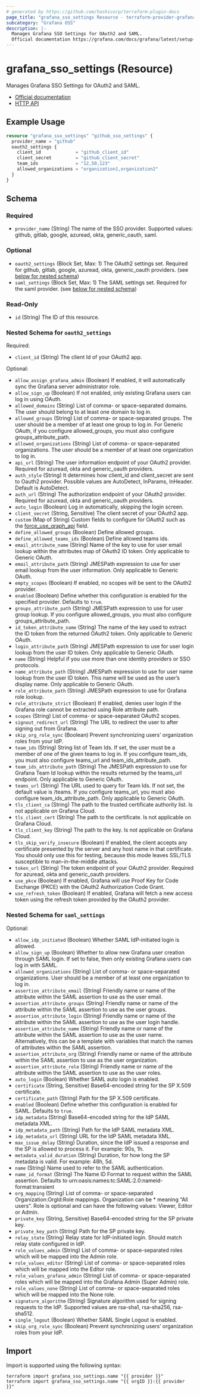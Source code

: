 ```yaml
---
# generated by https://github.com/hashicorp/terraform-plugin-docs
page_title: "grafana_sso_settings Resource - terraform-provider-grafana"
subcategory: "Grafana OSS"
description: |-
  Manages Grafana SSO Settings for OAuth2 and SAML.
  Official documentation https://grafana.com/docs/grafana/latest/setup-grafana/configure-security/configure-authentication/HTTP API https://grafana.com/docs/grafana/latest/developers/http_api/sso-settings/
---
```


# grafana_sso_settings (Resource)

Manages Grafana SSO Settings for OAuth2 and SAML.

* [Official documentation](https://grafana.com/docs/grafana/latest/setup-grafana/configure-security/configure-authentication/)
* [HTTP API](https://grafana.com/docs/grafana/latest/developers/http_api/sso-settings/)

## Example Usage

```terraform
resource "grafana_sso_settings" "github_sso_settings" {
  provider_name = "github"
  oauth2_settings {
    client_id             = "github_client_id"
    client_secret         = "github_client_secret"
    team_ids              = "12,50,123"
    allowed_organizations = "organization1,organization2"
  }
}
```

<!-- schema generated by tfplugindocs -->
## Schema

### Required

- `provider_name` (String) The name of the SSO provider. Supported values: github, gitlab, google, azuread, okta, generic_oauth, saml.

### Optional

- `oauth2_settings` (Block Set, Max: 1) The OAuth2 settings set. Required for github, gitlab, google, azuread, okta, generic_oauth providers. (see [below for nested schema](#nestedblock--oauth2_settings))
- `saml_settings` (Block Set, Max: 1) The SAML settings set. Required for the saml provider. (see [below for nested schema](#nestedblock--saml_settings))

### Read-Only

- `id` (String) The ID of this resource.

<a id="nestedblock--oauth2_settings"></a>
### Nested Schema for `oauth2_settings`

Required:

- `client_id` (String) The client Id of your OAuth2 app.

Optional:

- `allow_assign_grafana_admin` (Boolean) If enabled, it will automatically sync the Grafana server administrator role.
- `allow_sign_up` (Boolean) If not enabled, only existing Grafana users can log in using OAuth.
- `allowed_domains` (String) List of comma- or space-separated domains. The user should belong to at least one domain to log in.
- `allowed_groups` (String) List of comma- or space-separated groups. The user should be a member of at least one group to log in. For Generic OAuth, if you configure allowed_groups, you must also configure groups_attribute_path.
- `allowed_organizations` (String) List of comma- or space-separated organizations. The user should be a member of at least one organization to log in.
- `api_url` (String) The user information endpoint of your OAuth2 provider. Required for azuread, okta and generic_oauth providers.
- `auth_style` (String) It determines how client_id and client_secret are sent to Oauth2 provider. Possible values are AutoDetect, InParams, InHeader. Default is AutoDetect.
- `auth_url` (String) The authorization endpoint of your OAuth2 provider. Required for azuread, okta and generic_oauth providers.
- `auto_login` (Boolean) Log in automatically, skipping the login screen.
- `client_secret` (String, Sensitive) The client secret of your OAuth2 app.
- `custom` (Map of String) Custom fields to configure for OAuth2 such as the [force_use_graph_api](https://grafana.com/docs/grafana/latest/setup-grafana/configure-security/configure-authentication/azuread/#force-fetching-groups-from-microsoft-graph-api) field.
- `define_allowed_groups` (Boolean) Define allowed groups.
- `define_allowed_teams_ids` (Boolean) Define allowed teams ids.
- `email_attribute_name` (String) Name of the key to use for user email lookup within the attributes map of OAuth2 ID token. Only applicable to Generic OAuth.
- `email_attribute_path` (String) JMESPath expression to use for user email lookup from the user information. Only applicable to Generic OAuth.
- `empty_scopes` (Boolean) If enabled, no scopes will be sent to the OAuth2 provider.
- `enabled` (Boolean) Define whether this configuration is enabled for the specified provider. Defaults to `true`.
- `groups_attribute_path` (String) JMESPath expression to use for user group lookup. If you configure allowed_groups, you must also configure groups_attribute_path.
- `id_token_attribute_name` (String) The name of the key used to extract the ID token from the returned OAuth2 token. Only applicable to Generic OAuth.
- `login_attribute_path` (String) JMESPath expression to use for user login lookup from the user ID token. Only applicable to Generic OAuth.
- `name` (String) Helpful if you use more than one identity providers or SSO protocols.
- `name_attribute_path` (String) JMESPath expression to use for user name lookup from the user ID token. This name will be used as the user’s display name. Only applicable to Generic OAuth.
- `role_attribute_path` (String) JMESPath expression to use for Grafana role lookup.
- `role_attribute_strict` (Boolean) If enabled, denies user login if the Grafana role cannot be extracted using Role attribute path.
- `scopes` (String) List of comma- or space-separated OAuth2 scopes.
- `signout_redirect_url` (String) The URL to redirect the user to after signing out from Grafana.
- `skip_org_role_sync` (Boolean) Prevent synchronizing users’ organization roles from your IdP.
- `team_ids` (String) String list of Team Ids. If set, the user must be a member of one of the given teams to log in. If you configure team_ids, you must also configure teams_url and team_ids_attribute_path.
- `team_ids_attribute_path` (String) The JMESPath expression to use for Grafana Team Id lookup within the results returned by the teams_url endpoint. Only applicable to Generic OAuth.
- `teams_url` (String) The URL used to query for Team Ids. If not set, the default value is /teams. If you configure teams_url, you must also configure team_ids_attribute_path. Only applicable to Generic OAuth.
- `tls_client_ca` (String) The path to the trusted certificate authority list. Is not applicable on Grafana Cloud.
- `tls_client_cert` (String) The path to the certificate. Is not applicable on Grafana Cloud.
- `tls_client_key` (String) The path to the key. Is not applicable on Grafana Cloud.
- `tls_skip_verify_insecure` (Boolean) If enabled, the client accepts any certificate presented by the server and any host name in that certificate. You should only use this for testing, because this mode leaves SSL/TLS susceptible to man-in-the-middle attacks.
- `token_url` (String) The token endpoint of your OAuth2 provider. Required for azuread, okta and generic_oauth providers.
- `use_pkce` (Boolean) If enabled, Grafana will use Proof Key for Code Exchange (PKCE) with the OAuth2 Authorization Code Grant.
- `use_refresh_token` (Boolean) If enabled, Grafana will fetch a new access token using the refresh token provided by the OAuth2 provider.


<a id="nestedblock--saml_settings"></a>
### Nested Schema for `saml_settings`

Optional:

- `allow_idp_initiated` (Boolean) Whether SAML IdP-initiated login is allowed.
- `allow_sign_up` (Boolean) Whether to allow new Grafana user creation through SAML login. If set to false, then only existing Grafana users can log in with SAML.
- `allowed_organizations` (String) List of comma- or space-separated organizations. User should be a member of at least one organization to log in.
- `assertion_attribute_email` (String) Friendly name or name of the attribute within the SAML assertion to use as the user email.
- `assertion_attribute_groups` (String) Friendly name or name of the attribute within the SAML assertion to use as the user groups.
- `assertion_attribute_login` (String) Friendly name or name of the attribute within the SAML assertion to use as the user login handle.
- `assertion_attribute_name` (String) Friendly name or name of the attribute within the SAML assertion to use as the user name. Alternatively, this can be a template with variables that match the names of attributes within the SAML assertion.
- `assertion_attribute_org` (String) Friendly name or name of the attribute within the SAML assertion to use as the user organization.
- `assertion_attribute_role` (String) Friendly name or name of the attribute within the SAML assertion to use as the user roles.
- `auto_login` (Boolean) Whether SAML auto login is enabled.
- `certificate` (String, Sensitive) Base64-encoded string for the SP X.509 certificate.
- `certificate_path` (String) Path for the SP X.509 certificate.
- `enabled` (Boolean) Define whether this configuration is enabled for SAML. Defaults to `true`.
- `idp_metadata` (String) Base64-encoded string for the IdP SAML metadata XML.
- `idp_metadata_path` (String) Path for the IdP SAML metadata XML.
- `idp_metadata_url` (String) URL for the IdP SAML metadata XML.
- `max_issue_delay` (String) Duration, since the IdP issued a response and the SP is allowed to process it. For example: 90s, 1h.
- `metadata_valid_duration` (String) Duration, for how long the SP metadata is valid. For example: 48h, 5d.
- `name` (String) Name used to refer to the SAML authentication.
- `name_id_format` (String) The Name ID Format to request within the SAML assertion. Defaults to urn:oasis:names:tc:SAML:2.0:nameid-format:transient
- `org_mapping` (String) List of comma- or space-separated Organization:OrgId:Role mappings. Organization can be * meaning “All users”. Role is optional and can have the following values: Viewer, Editor or Admin.
- `private_key` (String, Sensitive) Base64-encoded string for the SP private key.
- `private_key_path` (String) Path for the SP private key.
- `relay_state` (String) Relay state for IdP-initiated login. Should match relay state configured in IdP.
- `role_values_admin` (String) List of comma- or space-separated roles which will be mapped into the Admin role.
- `role_values_editor` (String) List of comma- or space-separated roles which will be mapped into the Editor role.
- `role_values_grafana_admin` (String) List of comma- or space-separated roles which will be mapped into the Grafana Admin (Super Admin) role.
- `role_values_none` (String) List of comma- or space-separated roles which will be mapped into the None role.
- `signature_algorithm` (String) Signature algorithm used for signing requests to the IdP. Supported values are rsa-sha1, rsa-sha256, rsa-sha512.
- `single_logout` (Boolean) Whether SAML Single Logout is enabled.
- `skip_org_role_sync` (Boolean) Prevent synchronizing users’ organization roles from your IdP.

## Import

Import is supported using the following syntax:

```shell
terraform import grafana_sso_settings.name "{{ provider }}"
terraform import grafana_sso_settings.name "{{ orgID }}:{{ provider }}"
```
